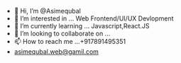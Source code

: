- 👋 Hi, I’m @Asimequbal
- 👀 I’m interested in ... Web Frontend/UI/UX Devlopment
- 🌱 I’m currently learning ... Javascript,React.JS
- 💞️ I’m looking to collaborate on ...
- 📫 How to reach me ...+917891495351
- asimequbal.web@gamil.com

<!---
Asimequbaldev/Asimequbaldev is a ✨ special ✨ repository because its `README.md` (this file) appears on your GitHub profile.
You can click the Preview link to take a look at your changes.
--->
